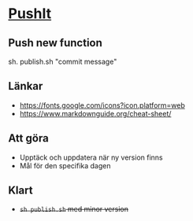 # [PushIt](https://jojjeboy.github.io/pushIt/)


## Push new function
sh. publish.sh "commit message"


## Länkar 
- https://fonts.google.com/icons?icon.platform=web
- https://www.markdownguide.org/cheat-sheet/


## Att göra 

- Upptäck och uppdatera när ny version finns
- Mål för den specifika dagen


## Klart
- ~~`sh publish.sh` med minor version~~